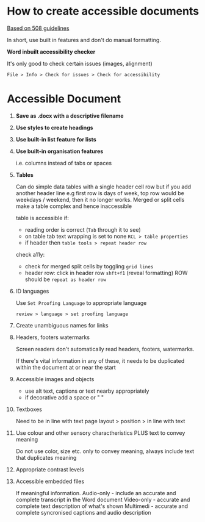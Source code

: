 # How to create accessible documents

[Based on 508 guidelines](https://www.section508.gov/create/documents/)

In short, use built in features and don't do manual formatting.

**Word inbuilt accessibility checker**

It's only good to check certain issues (images, alignment)

`File > Info > Check for issues > Check for accessibility`

# Accessible Document

1. **Save as .docx with a descriptive filename**

2. **Use styles to create headings**

3. **Use built-in list feature for lists**

4. **Use built-in organisation features**

   i.e. columns instead of tabs or spaces

5. **Tables**

   Can do simple data tables with a single header cell row but if you add another header line e.g first row is days of week, top row would be weekdays / weekend, then it no longer works. Merged or split cells make a table complex and hence inaccessible

   table is accessible if:

   - reading order is correct (`Tab` through it to see)
   - on table tab text wrapping is set to none `RCL > table properties`
   - if header then `table tools > repeat header row`

   check a11y:

   - check for merged split cells by toggling `grid lines`
   - header row: click in header row `shft+f1` (reveal formatting) ROW should be `repeat as header row`

6. ID languages

   Use `Set Proofing Language` to appropriate language

   `review > language > set proofing language`

7. Create unambiguous names for links

8. Headers, footers watermarks

   Screen readers don't automatically read headers, footers, watermarks.

   If there's vital information in any of these, it needs to be duplicated within the document at or near the start

9. Accessible images and objects

   - use alt text, captions or text nearby appropriately
   - if decorative add a space or " "

10. Textboxes

    Need to be in line with text
    page layout > position > in line with text

11. Use colour and other sensory charactheristics PLUS text to convey meaning

    Do not use color, size etc. only to convey meaning, always include text that duplicates meaning

12. Appropriate contrast levels

13. Accessible embedded files

    If meaningful information.
    Audio-only - include an accurate and complete transcript in the Word document
    Video-only - accurate and complete text description of what's shown
    Multimedi - accurate and complete syncronised captions and audio description
